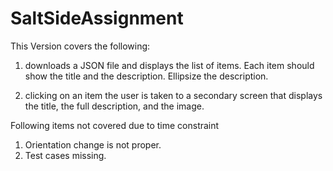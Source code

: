 # SaltSideAssignment


This Version covers the following:

1) downloads a JSON file and displays the list of items. Each item should show the title and the description. Ellipsize the description.

2) clicking on an item the user is taken to a secondary screen that displays the title, the full description, and the image.

Following items not covered due to time constraint

1) Orientation change is not proper.
2) Test cases missing.
